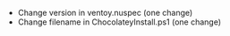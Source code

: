 - Change version in ventoy.nuspec (one change)
- Change filename in ChocolateyInstall.ps1 (one change)